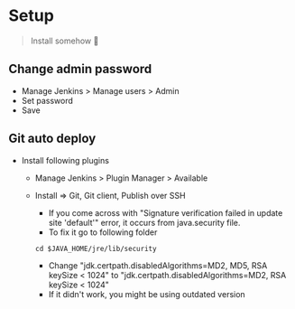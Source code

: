 # Setup

> Install somehow 🤣

## Change admin password

+ Manage Jenkins > Manage users > Admin
+ Set password
+ Save

## Git auto deploy

+ Install following plugins
    + Manage Jenkins > Plugin Manager > Available
    + Install => Git, Git client, Publish over SSH 
        + If you come across with "Signature verification failed in update site 'default'" error, it occurs from java.security file.
        + To fix it go to following folder
        
        ```cd $JAVA_HOME/jre/lib/security```

        + Change "jdk.certpath.disabledAlgorithms=MD2, MD5, RSA keySize < 1024" to "jdk.certpath.disabledAlgorithms=MD2, RSA keySize < 1024"
        + If it didn't work, you might be using outdated version
    